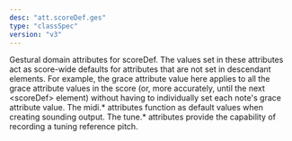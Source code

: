 ```yaml
---
desc: "att.scoreDef.ges"
type: "classSpec"
version: "v3"
---
```


Gestural domain attributes for scoreDef. The values set in these attributes act as
score-wide defaults for attributes that are not set in descendant elements. For example,
the
grace attribute value here applies to all the grace attribute values in the score
(or, more
accurately, until the next &lt;scoreDef&gt; element) without having to individually set
each
note's grace attribute value. The midi.* attributes function as default values when
creating
sounding output. The tune.* attributes provide the capability of recording a tuning
reference pitch.
